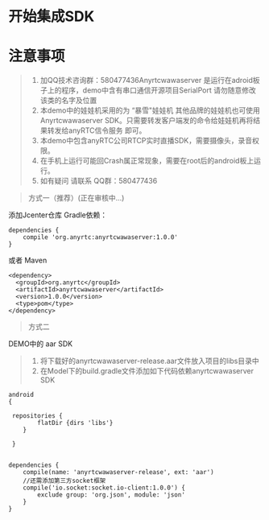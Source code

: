 # 开始集成SDK

# 注意事项

>1. 加QQ技术咨询群：580477436Anyrtcwawaserver 是运行在adroid板子上的程序，demo中含有串口通信开源项目SerialPort 请勿随意修改该类的名字及位置
>2. 本demo中的娃娃机采用的为 “暴雪"娃娃机  其他品牌的娃娃机也可使用Anyrtcwawaserver SDK。只需要转发客户端发的命令给娃娃机再将结果转发给anyRTC信令服务
即可。
>3. 本demo中包含anyRTC公司RTCP实时直播SDK，需要摄像头，录音权限。
>4. 在手机上运行可能回Crash属正常现象，需要在root后的android板上运行。
>5. 如有疑问 请联系 QQ群：580477436




>方式一（推荐）(正在审核中...)

添加Jcenter仓库 Gradle依赖：

```
dependencies {
    compile 'org.anyrtc:anyrtcwawaserver:1.0.0'
}
```

或者 Maven
```
<dependency>
  <groupId>org.anyrtc</groupId>
  <artifactId>anyrtcwawaserver</artifactId>
  <version>1.0.0</version>
  <type>pom</type>
</dependency>
```

>方式二

 DEMO中的 aar SDK

>1. 将下载好的anyrtcwawaserver-release.aar文件放入项目的libs目录中
>2. 在Model下的build.gradle文件添加如下代码依赖anyrtcwawaserver SDK

```
android
{

 repositories {
        flatDir {dirs 'libs'}
    }
    
 }
    
```
```
dependencies {
    compile(name: 'anyrtcwawaserver-release', ext: 'aar')
    //还需添加第三方socket框架
    compile('io.socket:socket.io-client:1.0.0') {
        exclude group: 'org.json', module: 'json'
    }
}
```
